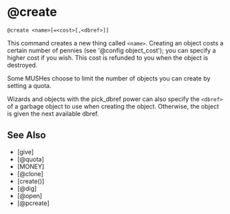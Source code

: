# @create
`@create <name>[=<cost>[,<dbref>]]`

This command creates a new thing called `<name>`. Creating an object costs a certain number of pennies (see '@config object_cost'); you can specify a higher cost if you wish. This cost is refunded to you when the object is destroyed.

Some MUSHes choose to limit the number of objects you can create by setting a quota.

Wizards and objects with the pick_dbref power can also specify the `<dbref>` of a garbage object to use when creating the object. Otherwise, the object is given the next available dbref.


## See Also
- [give]
- [@quota]
- [MONEY]
- [@clone]
- [create()]
- [@dig]
- [@open]
- [@pcreate]

